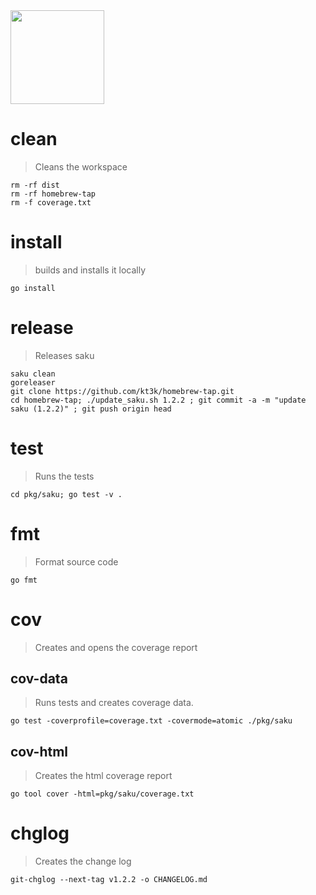 <!-- saku 1.2.0 -->
<img width="150" src="https://kt3k.github.io/saku/media/saku-logo.svg" />

# clean
> Cleans the workspace

    rm -rf dist
    rm -rf homebrew-tap
    rm -f coverage.txt

# install
> builds and installs it locally

    go install

# release
> Releases saku

    saku clean
    goreleaser
    git clone https://github.com/kt3k/homebrew-tap.git
    cd homebrew-tap; ./update_saku.sh 1.2.2 ; git commit -a -m "update saku (1.2.2)" ; git push origin head

# test
> Runs the tests

    cd pkg/saku; go test -v .

# fmt
> Format source code

    go fmt

# cov
> Creates and opens the coverage report

## cov-data
> Runs tests and creates coverage data.

    go test -coverprofile=coverage.txt -covermode=atomic ./pkg/saku

## cov-html
> Creates the html coverage report

    go tool cover -html=pkg/saku/coverage.txt

# chglog
> Creates the change log

    git-chglog --next-tag v1.2.2 -o CHANGELOG.md
